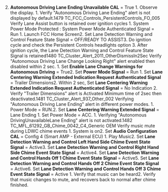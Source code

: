 2. **Autonomous Driving Lane Ending Unavailable CAL** = True 1. Observe the display. 1. Verify "Autonomous Driving Lane Ending" alert is not displayed by default.1479 TC_FCC_Controls_PersistentControls_FO_005 Verify Lane Assist button is retained over ignition cycles 1. System Power Mode Protected : System Power Mode Authenticated Signal = Run 1. Launch FCC Home Screen2. Set Lane Detection Warning and Control Feature State Signal = OFF/READY TO ASSIST3. Do ignition cycle and check the Persistent Controls headlights option 3. After ignition cycle, the Lane Detection Warning and Control Feature State Signal is retained1480 TC_Cluster_Alert_2011_OtherDismissIn2Sec Verify "Autonomous Driving Lane Change Looking Right" alert enabled then disabled within 2 sec. 1. Set **Enable Lane Change Warnings for Autonomous Driving** = True2. Set **Power Mode Signal** = Run 1. Set **Lane Centering Warning Extended Indication Request Authenticated Signal** = Trailer Dimensions2. Within 2 sec, Set **Lane Centering Warning Extended Indication Request Authenticated Signal** = No Indication 2. Verify "Trailer Dimensions" alert is Activated Minimum time of 2sec then deactivated.1481 TC_Cluster_Alert_937_Other_002 Verifying "Autonomous Driving Lane Ending" alert in different power modes. 1. Power Mode = RUN.2. Set **Lane Centering Warning Extended Signal** = Lane Ending 1. Set Power Mode = ACC. 1. Verifying "Autonomous DrivingUnavailableLane Ending" alert is not activated.1482 TC_MFL_61292_GB_Chime_0042_C4_Generic OEM Verify music mute during LDWC chime events 1. System is on2. Set **Audio Configuration CAL** = Config 4 (Smart AMP - External ECU) 1. Play Music2. Set **Lane Detection Warning and Control Left Hand Side Chime Event State Signal** = Active3. Set **Lane Detection Warning and Control Right Hand Side Chime Event State Signal** = Active4. Set **Lane Detection Warning and Control Hands Off 1 Chime Event State Signal** = Active5. Set **Lane Detection Warning and Control Hands Off 2 Chime Event State Signal** = Active6. Set **Lane Detection Warning and Control Hands Off 3 Chime Event State Signal** = Active 1. Verify that music can be heard2. Verify that music changes to mute, and recovers back to normal after chime finished.